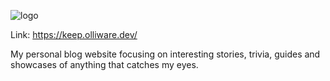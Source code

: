 ![logo](https://github.com/user-attachments/assets/46c56c9a-3fb8-4827-87ae-bb664bc09ef5)

Link: https://keep.olliware.dev/

My personal blog website focusing on interesting stories, trivia, guides and showcases of anything that catches my eyes.
